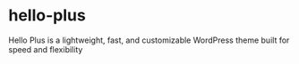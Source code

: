 # hello-plus
Hello Plus is a lightweight, fast, and customizable WordPress theme built for speed and flexibility
